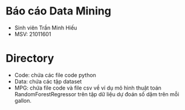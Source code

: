 # Báo cáo Data Mining
- Sinh viên Trần Minh Hiếu
- MSV: 21011601
# Directory 
- Code: chứa các file code python
- Data: chứa các tập dataset
- MPG: chứa file code và file csv về ví dụ mô hình thuật toán RandomForestRegressor trên tập dữ liệu dự đoán số dặm trên mỗi gallon.
